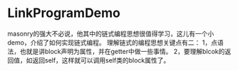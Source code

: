 # LinkProgramDemo
masonry的强大不必说，他其中的链式编程思想很值得学习，这儿有一个小demo，介绍了如何实现链式编程。
理解链式的编程思想关键点有二：
1，点语法，也就是讲block声明为属性，并在getter中做一些事情。
2，要理解blcok的返回值，如返回self，这样就可以调用self类的block属性了。
